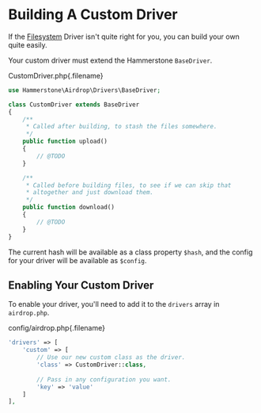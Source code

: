 # Building A Custom Driver

If the [Filesystem](/drivers/filesystem) Driver isn't quite right for you, you can build your own quite easily.

Your custom driver must extend the Hammerstone `BaseDriver`.

CustomDriver.php{.filename}
```php
use Hammerstone\Airdrop\Drivers\BaseDriver;

class CustomDriver extends BaseDriver 
{
    /**
     * Called after building, to stash the files somewhere.
     */
    public function upload()
    {
        // @TODO
    }

    /**
     * Called before building files, to see if we can skip that
     * altogether and just download them.
     */
    public function download()
    {
        // @TODO
    }
}
```

The current hash will be available as a class property `$hash`, and the config for your driver will be available as `$config`.

## Enabling Your Custom Driver

To enable your driver, you'll need to add it to the `drivers` array in `airdrop.php`.

config/airdrop.php{.filename}
```php
'drivers' => [
    'custom' => [
        // Use our new custom class as the driver.
        'class' => CustomDriver::class,
        
        // Pass in any configuration you want.
        'key' => 'value' 
    ]
],
```